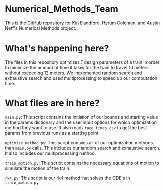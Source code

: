 # Numerical_Methods_Team


This is the GitHub repository for Kin Blandford, Hyrum Coleman, and Austin Neff's Numerical Methods project.

# What's happening here?

The files in this repository optimizes 7 design parameters of a train in order to minimize the amount of time it takes for the train to travel 10 meters without exceeding 12 meters.
We implemented random search and exhaustive search and used multiprocessing to speed up our computation time.


# What files are in here?

`main.py`:
This script contains the initiation of our bounds and starting value in the params dictionary and the user input options for which optimization method they want to use. It also reads `race_times.csv` to get the best params from previous runs as a starting point.

`optimize_method.py`:
This script contains all of our optimization methods than `main.py` calls. This includes our random search and exhaustive search. It also includes our multiprocessing method.

`train_motion.py`:
This script contains the necessary equations of motion to simulate the motion of the train.

`rk4.py`:
This script is our rk4 method that solves the ODE's in `train_motion.py`
